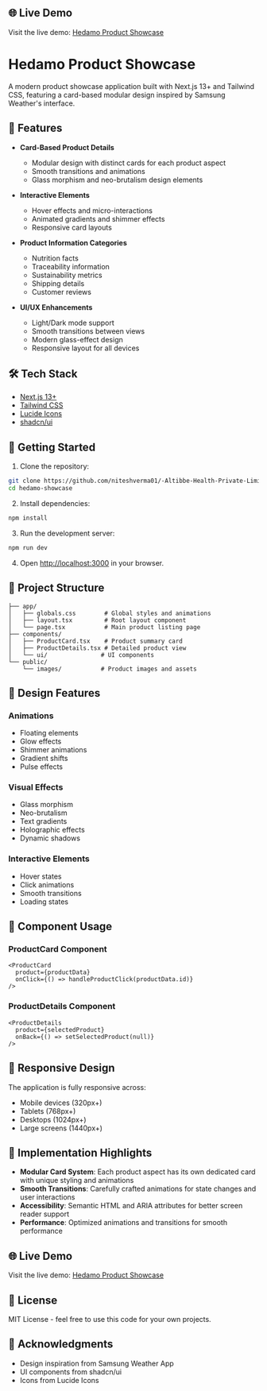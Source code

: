 ## 🌐 Live Demo

Visit the live demo: [Hedamo Product Showcase](https://polite-sable-e94099.netlify.app/)
# Hedamo Product Showcase

A modern product showcase application built with Next.js 13+ and Tailwind CSS, featuring a card-based modular design inspired by Samsung Weather's interface.


## 🌟 Features

- **Card-Based Product Details**
  - Modular design with distinct cards for each product aspect
  - Smooth transitions and animations
  - Glass morphism and neo-brutalism design elements

- **Interactive Elements**
  - Hover effects and micro-interactions
  - Animated gradients and shimmer effects
  - Responsive card layouts

- **Product Information Categories**
  - Nutrition facts
  - Traceability information
  - Sustainability metrics
  - Shipping details
  - Customer reviews

- **UI/UX Enhancements**
  - Light/Dark mode support
  - Smooth transitions between views
  - Modern glass-effect design
  - Responsive layout for all devices

## 🛠️ Tech Stack

- [Next.js 13+](https://nextjs.org/)
- [Tailwind CSS](https://tailwindcss.com/)
- [Lucide Icons](https://lucide.dev/)
- [shadcn/ui](https://ui.shadcn.com/)

## 🚀 Getting Started

1. Clone the repository:

```bash
git clone https://github.com/niteshverma01/-Altibbe-Health-Private-Limited.git
cd hedamo-showcase
```

2. Install dependencies:

```bash
npm install
```

3. Run the development server:

```bash
npm run dev
```

4. Open [http://localhost:3000](http://localhost:3000) in your browser.

## 📁 Project Structure

```
├── app/
│   ├── globals.css        # Global styles and animations
│   ├── layout.tsx         # Root layout component
│   └── page.tsx           # Main product listing page
├── components/
│   ├── ProductCard.tsx    # Product summary card
│   ├── ProductDetails.tsx # Detailed product view
│   └── ui/               # UI components
└── public/
    └── images/           # Product images and assets
```

## 🎨 Design Features

### Animations
- Floating elements
- Glow effects
- Shimmer animations
- Gradient shifts
- Pulse effects

### Visual Effects
- Glass morphism
- Neo-brutalism
- Text gradients
- Holographic effects
- Dynamic shadows

### Interactive Elements
- Hover states
- Click animations
- Smooth transitions
- Loading states

## 🔧 Component Usage

### ProductCard Component
```tsx
<ProductCard 
  product={productData}
  onClick={() => handleProductClick(productData.id)}
/>
```

### ProductDetails Component
```tsx
<ProductDetails 
  product={selectedProduct}
  onBack={() => setSelectedProduct(null)}
/>
```

## 📱 Responsive Design

The application is fully responsive across:
- Mobile devices (320px+)
- Tablets (768px+)
- Desktops (1024px+)
- Large screens (1440px+)

## 🎯 Implementation Highlights

- **Modular Card System**: Each product aspect has its own dedicated card with unique styling and animations
- **Smooth Transitions**: Carefully crafted animations for state changes and user interactions
- **Accessibility**: Semantic HTML and ARIA attributes for better screen reader support
- **Performance**: Optimized animations and transitions for smooth performance

## 🌐 Live Demo

Visit the live demo: [Hedamo Product Showcase](https://polite-sable-e94099.netlify.app/)

## 📝 License

MIT License - feel free to use this code for your own projects.

## 👏 Acknowledgments

- Design inspiration from Samsung Weather App
- UI components from shadcn/ui
- Icons from Lucide Icons
